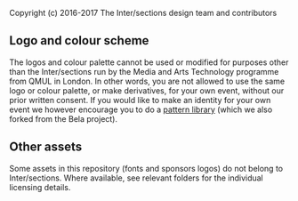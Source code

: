 Copyright (c) 2016-2017 The Inter/sections design team and contributors

## Logo and colour scheme

The logos and colour palette cannot be used or modified for purposes other than the Inter/sections run by the Media and Arts Technology programme from QMUL in London. In other words, you are not allowed to use the same logo or colour palette, or make derivatives, for your own event, without our prior written consent. If you would like to make an identity for your own event we however encourage you to do a [pattern library](https://mat-intersections.github.io/pattern-library/) (which we also forked from the Bela project).

## Other assets

Some assets in this repository (fonts and sponsors logos) do not belong to Inter/sections. Where available, see relevant folders for the individual licensing details.

